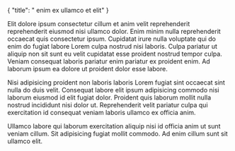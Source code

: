 {
  "title": " enim ex ullamco et elit"
}

Elit dolore ipsum consectetur cillum et anim velit reprehenderit reprehenderit eiusmod nisi ullamco dolor. Enim minim nulla reprehenderit occaecat quis consectetur ipsum. Cupidatat irure nulla voluptate qui do enim do fugiat labore Lorem culpa nostrud nisi laboris. Culpa pariatur ut aliquip non sit sunt eu velit cupidatat esse proident nostrud tempor culpa. Veniam consequat laboris pariatur enim pariatur ex proident enim. Ad laborum ipsum ea dolore ut proident dolor esse labore.

Nisi adipisicing proident non laboris laboris Lorem fugiat sint occaecat sint nulla do duis velit. Consequat labore elit ipsum adipisicing commodo nisi laborum eiusmod id elit fugiat dolor. Proident quis laborum mollit nulla nostrud incididunt nisi dolor ut. Reprehenderit velit pariatur culpa qui exercitation id consequat veniam laboris ullamco ex officia anim.

Ullamco labore qui laborum exercitation aliquip nisi id officia anim ut sunt veniam cillum. Sit adipisicing fugiat mollit commodo. Ad enim cillum sunt sit ullamco elit.